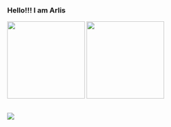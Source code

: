 ### Hello!!! I am Arlis

<div>
<img height="180cm" src="https://github-readme-stats.vercel.app/api?username=arlissilva&show_icons=true&theme=merko"/>
<img height="180cm" src="https://github-readme-stats.vercel.app/api/top-langs/?username=arlissilva&layout=compact&show_icons=true&theme=merko"/>
</div>

##

<div>
  <a href="www.linkedin.com/in/arlissilva" target="_blank"><img src="https://img.shields.io/badge/LinkedIn-0077B5?style=for-the-badge&logo=linkedin&logoColor=white" target="_blank"></a>
</div>
